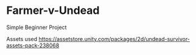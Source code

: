 # Farmer-v-Undead

Simple Beginner Project

Assets used https://assetstore.unity.com/packages/2d/undead-survivor-assets-pack-238068
